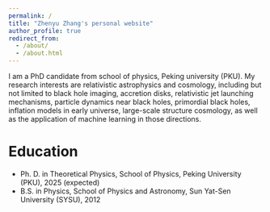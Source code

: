 ```yaml
---
permalink: /
title: "Zhenyu Zhang's personal website"
author_profile: true
redirect_from: 
  - /about/
  - /about.html
---
```


I am a PhD candidate from school of physics, Peking university (PKU). My research interests are relativistic astrophysics and cosmology, including but not limited to black hole imaging, accretion disks, relativistic jet launching mechanisms, particle dynamics near black holes, primordial black holes, inflation models in early universe, large-scale structure cosmology, as well as the application of machine learning in those directions.

Education
======
* Ph. D. in Theoretical Physics, School of Physics, Peking University (PKU), 2025 (expected)
* B.S. in Physics, School of Physics and Astronomy, Sun Yat-Sen University (SYSU), 2012
